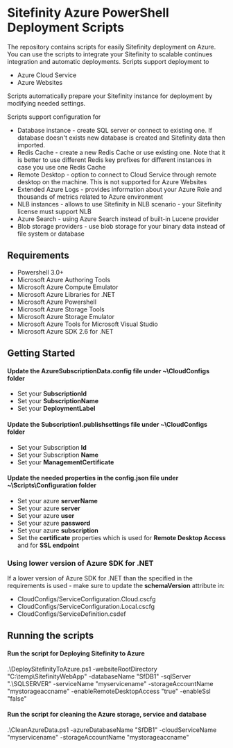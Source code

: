 # Sitefinity Azure PowerShell Deployment Scripts

The repository contains scripts for easily Sitefinity deployment on Azure. You can use the scripts to integrate your Sitefinity to scalable continues integration and automatic deployments. 
Scripts support deployment to 
- Azure Cloud Service 
- Azure Websites

Scripts automatically prepare your Sitefinity instance for deployment by modifying needed settings. 

Scripts support configuration for
- Database instance - create SQL server or connect to existing one. If database doesn't exists new database is created and Sitefinity data then imported.
- Redis Cache - create a new Redis Cache or use existing one. Note that it is better to use different Redis key prefixes for different instances in case you use one Redis Cache
- Remote Desktop - option to connect to Cloud Service through remote desktop on the machine. This is not supported for Azure Websites
- Extended Azure Logs - provides information about your Azure Role and thousands of metrics related to Azure environment
- NLB instances - allows to use Sitefinity in NLB scenario - your Sitefinity license must support NLB
- Azure Search - using Azure Search instead of built-in Lucene provider
- Blob storage providers - use blob storage for your binary data instead of file system or database

## Requirements
- Powershell 3.0+
- Microsoft Azure Authoring Tools
- Microsoft Azure Compute Emulator
- Microsoft Azure Libraries for .NET
- Microsoft Azure Powershell
- Microsoft Azure Storage Tools
- Microsoft Azure Storage Emulator
- Microsoft Azure Tools for Microsoft Visual Studio
- Microsoft Azure SDK 2.6 for .NET

## Getting Started

#### Update the **AzureSubscriptionData.config** file under **~\CloudConfigs** folder
 - Set your **SubscriptionId**
 - Set your **SubscriptionName**
 - Set your **DeploymentLabel**
 
#### Update the **Subscription1.publishsettings** file under **~\CloudConfigs** folder
 - Set your Subscription **Id**
 - Set your Subscription **Name**
 - Set your **ManagementCertificate**
 
#### Update the needed properties in the **config.json** file under **~\Scripts\Configuration** folder
- Set your azure **serverName**
- Set your azure **server**
- Set your azure **user**
- Set your azure **password**
- Set your azure **subscription**
- Set the **certificate** properties which is used for **Remote Desktop Access** and for **SSL endpoint**

### Using lower version of Azure SDK for .NET
If a lower version of Azure SDK for .NET than the specified in the requirements is used - make sure to update the **schemaVersion** attribute in:
-  CloudConfigs/ServiceConfiguration.Cloud.cscfg
-  CloudConfigs/ServiceConfiguration.Local.cscfg
-  CloudConfigs/ServiceDefinition.csdef

## Running the scripts

#### Run the script for Deploying Sitefinity to Azure

.\DeploySitefinityToAzure.ps1 -websiteRootDirectory "C:\temp\SitefinityWebApp" -databaseName "SfDB1" -sqlServer ".\SQLSERVER" -serviceName "myservicename" -storageAccountName "mystorageaccname" -enableRemoteDesktopAccess "true" -enableSsl "false"


#### Run the script for cleaning the Azure storage, service and database

.\CleanAzureData.ps1 -azureDatabaseName "SfDB1" -cloudServiceName "myservicename" -storageAccountName "mystorageaccname"
